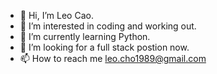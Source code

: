 - 👋 Hi, I’m Leo Cao.
- 👀 I’m interested in coding and working out.
- 🌱 I’m currently learning Python.
- 💞️ I’m looking for a full stack postion now.
- 📫 How to reach me leo.cho1989@gmail.com

<!---
leocho1989/leocho1989 is a ✨ special ✨ repository because its `README.md` (this file) appears on your GitHub profile.
You can click the Preview link to take a look at your changes.
--->
